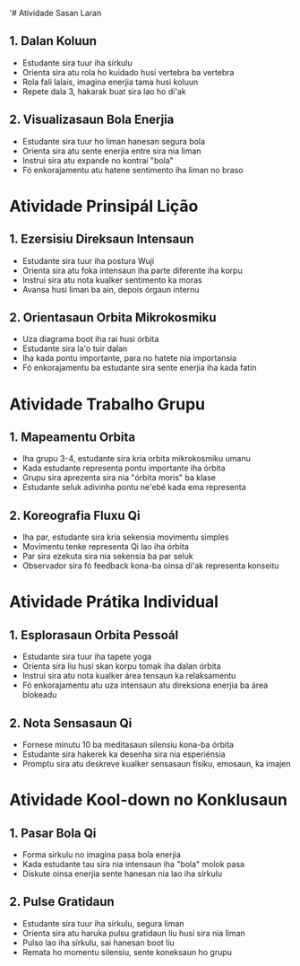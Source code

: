 '# Atividade Sasan Laran

## 1. Dalan Koluun
- Estudante sira tuur iha sírkulu
- Orienta sira atu rola ho kuidado husi vertebra ba vertebra
- Rola fali lalais, imagina enerjia tama husi koluun
- Repete dala 3, hakarak buat sira lao ho di'ak

## 2. Visualizasaun Bola Enerjia
- Estudante sira tuur ho liman hanesan segura bola
- Orienta sira atu sente enerjia entre sira nia liman
- Instrui sira atu expande no kontrai "bola"
- Fó enkorajamentu atu hatene sentimento iha liman no braso

# Atividade Prinsipál Lição

## 1. Ezersisiu Direksaun Intensaun
- Estudante sira tuur iha postura Wuji
- Orienta sira atu foka intensaun iha parte diferente iha korpu
- Instrui sira atu nota kualker sentimento ka moras
- Avansa husi liman ba ain, depois órgaun internu

## 2. Orientasaun Orbita Mikrokosmiku
- Uza diagrama boot iha rai husi órbita
- Estudante sira la'o tuir dalan
- Iha kada pontu importante, para no hatete nia importansia
- Fó enkorajamentu ba estudante sira sente enerjia iha kada fatin

# Atividade Trabalho Grupu

## 1. Mapeamentu Orbita
- Iha grupu 3-4, estudante sira kria orbita mikrokosmiku umanu
- Kada estudante representa pontu importante iha órbita
- Grupu sira aprezenta sira nia "órbita moris" ba klase
- Estudante seluk adivinha pontu ne'ebé kada ema representa

## 2. Koreografia Fluxu Qi
- Iha par, estudante sira kria sekensia movimentu simples
- Movimentu tenke representa Qi lao iha órbita
- Par sira ezekuta sira nia sekensia ba par seluk
- Observador sira fó feedback kona-ba oinsa di'ak representa konseitu

# Atividade Prátika Individual

## 1. Esplorasaun Orbita Pessoál
- Estudante sira tuur iha tapete yoga
- Orienta sira liu husi skan korpu tomak iha dalan órbita
- Instrui sira atu nota kualker área tensaun ka relaksamentu
- Fó enkorajamentu atu uza intensaun atu direksiona enerjia ba área blokeadu

## 2. Nota Sensasaun Qi
- Fornese minutu 10 ba meditasaun silensiu kona-ba órbita
- Estudante sira hakerek ka desenha sira nia esperiénsia
- Promptu sira atu deskreve kualker sensasaun físiku, emosaun, ka imajen

# Atividade Kool-down no Konklusaun

## 1. Pasar Bola Qi
- Forma sírkulu no imagina pasa bola enerjia
- Kada estudante tau sira nia intensaun iha "bola" molok pasa
- Diskute oinsa enerjia sente hanesan nia lao iha sírkulu

## 2. Pulse Gratidaun
- Estudante sira tuur iha sírkulu, segura liman
- Orienta sira atu haruka pulsu gratidaun liu husi sira nia liman
- Pulso lao iha sírkulu, sai hanesan boot liu
- Remata ho momentu silensiu, sente koneksaun ho grupu